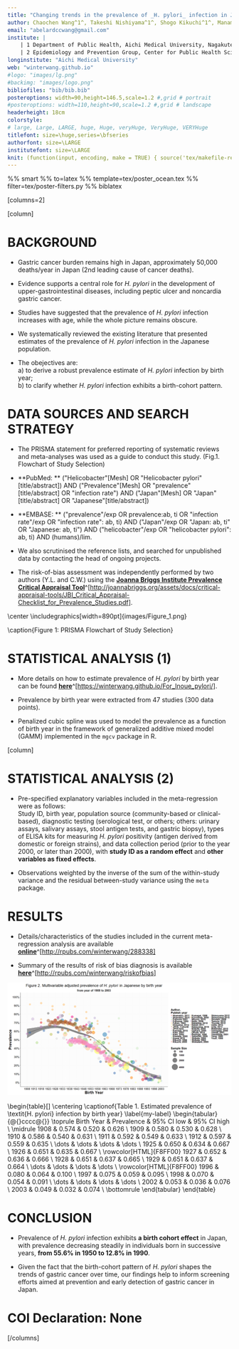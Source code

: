 ```yaml
---
title: "Changing trends in the prevalence of _H. pylori_ infection in Japan (1908-2003): a systematic review and meta-regression analysis of 170,000 individuals"
author: Chaochen Wang^1^, Takeshi Nishiyama^1^, Shogo Kikuchi^1^, Manami Inoue^2^,  Norie Sawada^2^, Shoichiro Tsugane^2^, Yingsong Lin^1^
email: "abelardccwang@gmail.com"
institute: | 
    | 1 Department of Public Health, Aichi Medical University, Nagakute, Aichi, Japan; 
    | 2 Epidemiology and Prevention Group, Center for Public Health Sciences, National Cancer Center, Tokyo, Japan
longinstitute: "Aichi Medical University"
web: "winterwang.github.io"
#logo: "images/lg.png"
#backimg: "images/logo.png"
bibliofiles: "bib/bib.bib"
posteroptions: width=90,height=146.5,scale=1.2 #,grid # portrait
#posteroptions: width=110,height=90,scale=1.2 #,grid # landscape
headerheight: 18cm
colorstyle:
# large, Large, LARGE, huge, Huge, veryHuge, VeryHuge, VERYHuge
titlefont: size=\huge,series=\bfseries
authorfont: size=\LARGE
institutefont: size=\LARGE
knit: (function(input, encoding, make = TRUE) { source('tex/makefile-renderer.R', local = TRUE) })
---
```


%% smart
%% to=latex
%% template=tex/poster_ocean.tex
%% filter=tex/poster-filters.py
%% biblatex



[columns=2]

[column]

# BACKGROUND

-  Gastric cancer burden remains high in Japan, approximately 50,000 deaths/year in Japan (2nd leading cause of cancer deaths).

-  Evidence supports a central role for _H. pylori_ in the development of upper-gastrointestinal diseases, including peptic ulcer and noncardia gastric cancer.

-  Studies have suggested that the prevalence of _H. pylori_ infection increases with age, while the whole picture remains obscure.

-  We systematically reviewed the existing literature that presented estimates of the prevalence of _H. pylori_ infection in the Japanese population.

-  The obejectives are:  
   a) to derive a robust prevalence estimate of _H. pylori_ infection by birth year;   
   b) to clarify whether _H. pylori_ infection exhibits a birth-cohort pattern. 

<!--

- Standard abreviations \\eg and \\ie for \eg and \ie
- Units like \pps{900}
- **Highlights** and *highlights*

-->

# DATA SOURCES AND SEARCH STRATEGY

- The PRISMA statement for preferred reporting of systematic reviews and meta-analyses was used as a guide to conduct this study. (Fig.1. Flowchart of Study Selection) 

- **PubMed: ** ("Helicobacter"[Mesh] OR "Helicobacter pylori"[title/abstract]) AND ("Prevalence"[Mesh] OR "prevalence"[title/abstract] OR "infection rate") AND ("Japan"[Mesh] OR "Japan"[title/abstract] OR "Japanese"[title/abstract])

- **EMBASE: **  ("prevalence"/exp OR prevalence:ab, ti  OR "infection rate"/exp OR "infection rate": ab, ti) AND ("Japan"/exp OR "Japan: ab, ti" OR "Japanese: ab, ti") AND ("helicobacter"/exp OR "helicobacter pylori": ab, ti) AND (humans)/lim.

- We also scrutinised the reference lists, and searched for unpublished data by contacting the head of ongoing projects. 

- The risk-of-bias assessment was independently performed by two authors (Y.L. and C.W.) using the [**Joanna Briggs Institute Prevalence Critical Appraisal Tool**](http://joannabriggs.org/assets/docs/critical-appraisal-tools/JBI_Critical_Appraisal-Checklist_for_Prevalence_Studies.pdf)^[http://joannabriggs.org/assets/docs/critical-appraisal-tools/JBI_Critical_Appraisal-Checklist_for_Prevalence_Studies.pdf].

\center
\includegraphics[width=890pt]{images/Figure_1.png}

\caption{Figure 1: PRISMA Flowchart of Study Selection}

# STATISTICAL ANALYSIS (1)

- More details on how to estimate prevalence of _H. pylori_ by birth year can be found [**here**](https://winterwang.github.io/For_Inoue_pylori/)^[https://winterwang.github.io/For_Inoue_pylori/].

- Prevalence by birth year were extracted from 47 studies (300 data points).

- Penalized cubic spline was used to model the prevalence as a function of birth year in the framework of generalized additive mixed model (GAMM) implemented in the `mgcv` package in R. 



[column]

# STATISTICAL ANALYSIS (2) 

- Pre-specified explanatory variables included in the meta-regression were as follows:   
  Study ID, birth year, population source (community-based or clinical-based), diagnostic testing (serological test, or others; others: urinary assays, salivary assays, stool antigen tests, and gastric biopsy), types of ELISA kits for measuring _H. pylori_ positivity (antigen derived from domestic or foreign strains), and data collection period (prior to the year 2000, or later than 2000), with **study ID as a random effect** and **other variables as fixed effects**.

- Observations weighted by the inverse of the sum of the within-study variance and the residual between-study variance using the `meta` package.



# RESULTS

- Details/characteristics of the studies included in the current meta-regression analysis are available [**online**](http://rpubs.com/winterwang/288338)^[http://rpubs.com/winterwang/288338]

- Summary of the results of risk of bias diagnosis is available [**here**](http://rpubs.com/winterwang/riskofbias)^[http://rpubs.com/winterwang/riskofbias]

![](images/main.png)


\begin{table}[]
\centering
\captionof{Table 1. Estimated prevalence of \textit{H. pylori} infection by birth year}
\label{my-label}
\begin{tabular}{@{}cccc@{}}
\toprule
Birth Year & Prevalence & 95\% CI low & 95\% CI high \\ \midrule
1908 & 0.574 & 0.520 & 0.626 \\
1909 & 0.580 & 0.530 & 0.628 \\
1910 & 0.586 & 0.540 & 0.631 \\
1911 & 0.592 & 0.549 & 0.633 \\
1912 & 0.597 & 0.559 & 0.635 \\
\dots & \dots & \dots & \dots \\
1925 & 0.650 & 0.634 & 0.667 \\
1926 & 0.651 & 0.635 & 0.667 \\
\rowcolor[HTML]{F8FF00} 
1927 & 0.652 & 0.636 & 0.666 \\
1928 & 0.651 & 0.637 & 0.665 \\
1929 & 0.651 & 0.637 & 0.664 \\
\dots & \dots & \dots & \dots \\
\rowcolor[HTML]{F8FF00} 
1996 & 0.080 & 0.064 & 0.100 \\
1997 & 0.075 & 0.059 & 0.095 \\
1998 & 0.070 & 0.054 & 0.091 \\
\dots & \dots & \dots & \dots \\
2002 & 0.053 & 0.036 & 0.076 \\
2003 & 0.049 & 0.032 & 0.074 \\ \bottomrule
\end{tabular}
\end{table}


# CONCLUSION

- Prevalence of _H. pylori_ infection exhibits **a birth cohort effect** in Japan, with prevalence decreasing steadily in individuals born in successive years, **from 55.6% in 1950 to 12.8% in 1990**.  

- Given the fact that the birth-cohort pattern of _H. pylori_ shapes the trends of gastric cancer over time, our findings help to inform screening efforts aimed at prevention and early detection of gastric cancer in Japan.


<!--\vskip0.5cm

[/columns]


[columns=2]

[column]

-->

# COI Declaration: None



<!--\vskip4.4cm-->

[/columns]
